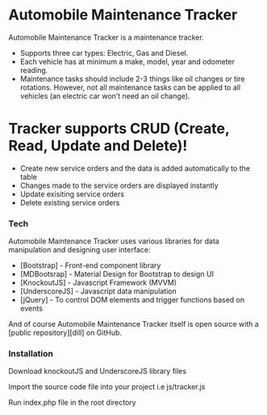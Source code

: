 # Automobile Maintenance Tracker

Automobile Maintenance Tracker is a maintenance tracker.

  - Supports three car types: Electric, Gas and Diesel. 
  - Each vehicle has at minimum a make, model, year and odometer reading. 
  - Maintenance tasks should include 2-3 things like oil changes or tire rotations. However, not all maintenance tasks can be applied to all vehicles (an electric car won’t need an oil change).

# Tracker supports CRUD (Create, Read, Update and Delete)!

  - Create new service orders and the data is added automatically to the table
  - Changes made to the service orders are displayed instantly
  - Update exisiting service orders
  - Delete existing service orders


### Tech

Automobile Maintenance Tracker uses various libraries for data manipulation and designing user interface:

* [Bootstrap] -  Front-end component library
* [MDBootsrap] - Material Design for Bootstrap to design UI
* [KnockoutJS] - Javascript Framework (MVVM)
* [UnderscoreJS] - Javascript data manipulation
* [jQuery] - To control DOM elements and trigger functions based on events

And of course Automobile Maintenance Tracker itself is open source with a [public repository][dill]
 on GitHub.

### Installation

Download knockoutJS and UnderscoreJS library files

Import the source code file into your project i.e js/tracker.js

Run index.php file in the root directory
